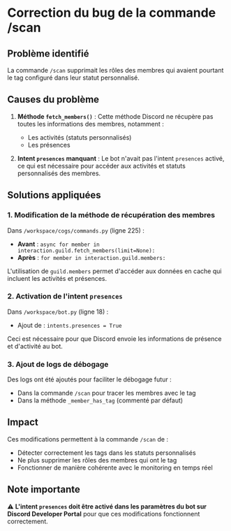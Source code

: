 # Correction du bug de la commande /scan

## Problème identifié

La commande `/scan` supprimait les rôles des membres qui avaient pourtant le tag configuré dans leur statut personnalisé.

## Causes du problème

1. **Méthode `fetch_members()`** : Cette méthode Discord ne récupère pas toutes les informations des membres, notamment :
   - Les activités (statuts personnalisés)
   - Les présences
   
2. **Intent `presences` manquant** : Le bot n'avait pas l'intent `presences` activé, ce qui est nécessaire pour accéder aux activités et statuts personnalisés des membres.

## Solutions appliquées

### 1. Modification de la méthode de récupération des membres

Dans `/workspace/cogs/commands.py` (ligne 225) :
- **Avant** : `async for member in interaction.guild.fetch_members(limit=None):`
- **Après** : `for member in interaction.guild.members:`

L'utilisation de `guild.members` permet d'accéder aux données en cache qui incluent les activités et présences.

### 2. Activation de l'intent `presences`

Dans `/workspace/bot.py` (ligne 18) :
- Ajout de : `intents.presences = True`

Ceci est nécessaire pour que Discord envoie les informations de présence et d'activité au bot.

### 3. Ajout de logs de débogage

Des logs ont été ajoutés pour faciliter le débogage futur :
- Dans la commande `/scan` pour tracer les membres avec le tag
- Dans la méthode `_member_has_tag` (commenté par défaut)

## Impact

Ces modifications permettent à la commande `/scan` de :
- Détecter correctement les tags dans les statuts personnalisés
- Ne plus supprimer les rôles des membres qui ont le tag
- Fonctionner de manière cohérente avec le monitoring en temps réel

## Note importante

⚠️ **L'intent `presences` doit être activé dans les paramètres du bot sur Discord Developer Portal** pour que ces modifications fonctionnent correctement.